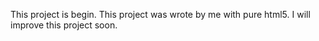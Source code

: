 This project is begin. This project was wrote by me with pure html5.
I will improve this project soon.
